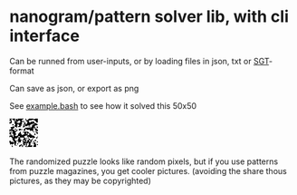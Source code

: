 # nanogram/pattern solver lib, with cli interface

Can be runned from user-inputs, or by loading files in json, txt or [SGT](http://www.chiark.greenend.org.uk/~sgtatham/puzzles/)-format

Can save as json, or export as png

See [example.bash](example.bash) to see how it solved this 50x50

![Solved 50x50](big_50_50.png)

The randomized puzzle looks like random pixels, but if you use patterns from puzzle magazines, you get cooler pictures.
(avoiding the share thous pictures, as they may be copyrighted)
